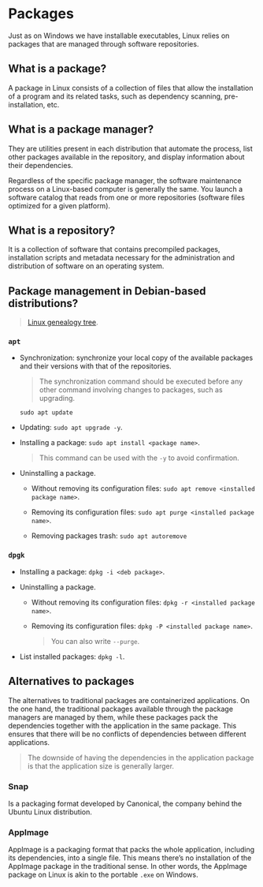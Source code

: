 # Packages

Just as on Windows we have installable executables, Linux relies on packages that are managed through software repositories.

## What is a package?

A package in Linux consists of a collection of files that allow the installation of a program and its related tasks, such as dependency scanning, pre-installation, etc.

## What is a package manager?

They are utilities present in each distribution that automate the process, list other packages available in the repository, and display information about their dependencies.

Regardless of the specific package manager, the software maintenance process on a Linux-based computer is generally the same. You launch a software catalog that reads from one or more repositories (software files optimized for a given platform).

## What is a repository?

It is a collection of software that contains precompiled packages, installation scripts and metadata necessary for the administration and distribution of software on an operating system.

## Package management in Debian-based distributions?

> [Linux genealogy tree](https://distrowatch.com/images/other/distro-family-tree.png).

### `apt`

- Synchronization: synchronize your local copy of the available packages and their versions with that of the repositories.

    > The synchronization command should be executed before any other command involving changes to packages, such as upgrading.

    `sudo apt update`

- Updating: `sudo apt upgrade -y`.

- Installing a package: `sudo apt install <package name>`.

    > This command can be used with the `-y` to avoid confirmation.

- Uninstalling a package.

    - Without removing its configuration files: `sudo apt remove <installed package name>`.

    - Removing its configuration files: `sudo apt purge <installed package name>`.

    - Removing packages trash: `sudo apt autoremove`

### `dpgk`

- Installing a package: `dpkg -i <deb package>`.

- Uninstalling a package.

    - Without removing its configuration files: `dpkg -r <installed package name>`.

    - Removing its configuration files: `dpkg -P <installed package name>`.

        > You can also write `--purge`.

- List installed packages: `dpkg -l`.

## Alternatives to packages

The alternatives to traditional packages are containerized applications. On the one hand, the traditional packages available through the package managers are managed by them, while these packages pack the dependencies together with the application in the same package. This ensures that there will be no conflicts of dependencies between different applications.

> The downside of having the dependencies in the application package is that the application size is generally larger.

### Snap

Is a packaging format developed by Canonical, the company behind the Ubuntu Linux distribution.

### AppImage

AppImage is a packaging format that packs the whole application, including its dependencies, into a single file. This means there’s no installation of the AppImage package in the traditional sense. In other words, the AppImage package on Linux is akin to the portable `.exe` on Windows.
